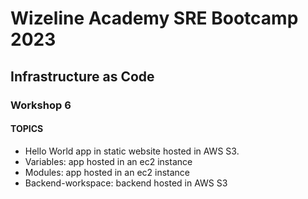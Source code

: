 # Wizeline Academy SRE Bootcamp 2023

## Infrastructure as Code

### Workshop 6

#### TOPICS

- Hello World app in static website hosted in AWS S3.
- Variables: app hosted in an ec2 instance
- Modules: app hosted in an ec2 instance
- Backend-workspace: backend hosted in AWS S3
